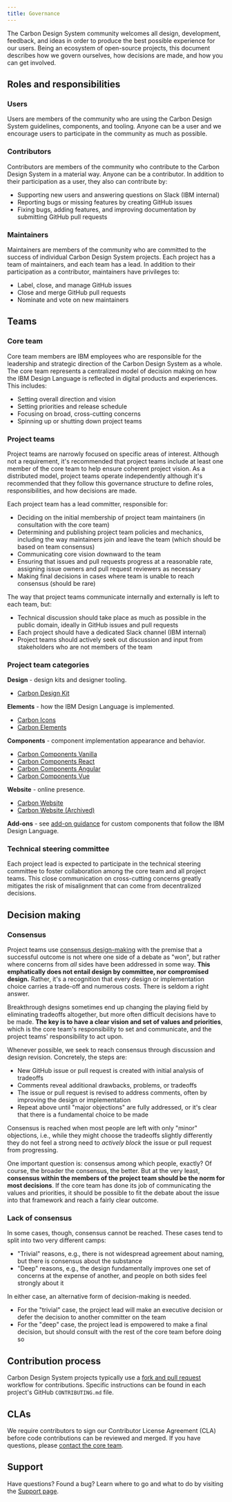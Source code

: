 ```yaml
---
title: Governance
---
```


The Carbon Design System community welcomes all design, development, feedback, and ideas in order to produce the best possible experience for our users. Being an ecosystem of open-source projects, this document describes how we govern ourselves, how decisions are made, and how you can get involved.

## Roles and responsibilities

### Users

Users are members of the community who are using the Carbon Design System guidelines, components, and tooling. Anyone can be a user and we encourage users to participate in the community as much as possible.

### Contributors

Contributors are members of the community who contribute to the Carbon Design System in a material way. Anyone can be a contributor. In addition to their participation as a user, they also can contribute by:

- Supporting new users and answering questions on Slack (IBM internal)
- Reporting bugs or missing features by creating GitHub issues
- Fixing bugs, adding features, and improving documentation by submitting GitHub pull requests

### Maintainers

Maintainers are members of the community who are committed to the success of individual Carbon Design System projects. Each project has a team of maintainers, and each team has a lead. In addition to their participation as a contributor, maintainers have privileges to:

- Label, close, and manage GitHub issues
- Close and merge GitHub pull requests
- Nominate and vote on new maintainers

## Teams

### Core team

Core team members are IBM employees who are responsible for the leadership and strategic direction of the Carbon Design System as a whole. The core team represents a centralized model of decision making on how the IBM Design Language is reflected in digital products and experiences. This includes:

- Setting overall direction and vision
- Setting priorities and release schedule
- Focusing on broad, cross-cutting concerns
- Spinning up or shutting down project teams

### Project teams

Project teams are narrowly focused on specific areas of interest. Although not a requirement, it's recommended that project teams include at least one member of the core team to help ensure coherent project vision. As a distributed model, project teams operate independently although it's recommended that they follow this governance structure to define roles, responsibilities, and how decisions are made.

Each project team has a lead committer, responsible for:

- Deciding on the initial membership of project team maintainers (in consultation with the core team)
- Determining and publishing project team policies and mechanics, including the way maintainers join and leave the team (which should be based on team consensus)
- Communicating core vision downward to the team
- Ensuring that issues and pull requests progress at a reasonable rate, assigning issue owners and pull request reviewers as necessary
- Making final decisions in cases where team is unable to reach consensus (should be rare)

The way that project teams communicate internally and externally is left to each team, but:

- Technical discussion should take place as much as possible in the public domain, ideally in GitHub issues and pull requests
- Each project should have a dedicated Slack channel (IBM internal)
- Project teams should actively seek out discussion and input from stakeholders who are not members of the team

### Project team categories

**Design** - design kits and designer tooling.

- [Carbon Design Kit](https://github.com/IBM/carbon-design-kit)

**Elements** - how the IBM Design Language is implemented.

- [Carbon Icons](https://github.com/IBM/carbon-icons)
- [Carbon Elements](https://github.com/IBM/carbon-elements)

**Components** - component implementation appearance and behavior.

<!-- Remove comment in v11 -->
<!-- - [Carbon Spec and Styles](https://github.com/carbon-design-system/carbon-spec) -->
- [Carbon Components Vanilla](https://github.com/IBM/carbon-components)
- [Carbon Components React](carbon-components-react)
- [Carbon Components Angular](https://github.com/IBM/carbon-components-angular)
- [Carbon Components Vue](https://github.com/carbon-design-system/carbon-components-vue)

**Website** - online presence.

- [Carbon Website](https://github.com/carbon-design-system/carbon-website)
- [Carbon Website (Archived)](https://github.com/IBM/design-system-website)

**Add-ons** - see [add-on guidance](/contributing/add-ons) for custom components that follow the IBM Design Language.

### Technical steering committee

Each project lead is expected to participate in the technical steering committee to foster collaboration among the core team and all project teams. This close communication on cross-cutting concerns greatly mitigates the risk of misalignment that can come from decentralized decisions.

## Decision making

### Consensus

Project teams use [consensus design-making](http://en.wikipedia.org/wiki/Consensus_decision-making) with the premise that a successful outcome is not where one side of a debate as "won", but rather where concerns from _all_ sides have been addressed in some way. **This emphatically does not entail design by committee, nor compromised design.** Rather, it's a recognition that every design or implementation choice carries a trade-off and numerous costs. There is seldom a right answer.

Breakthrough designs sometimes end up changing the playing field by eliminating tradeoffs altogether, but more often difficult decisions have to be made. **The key is to have a clear vision and set of values and priorities**, which is the core team's responsibility to set and communicate, and the project teams' responsibility to act upon.

Whenever possible, we seek to reach consensus through discussion and design revision. Concretely, the steps are:

- New GitHub issue or pull request is created with initial analysis of tradeoffs
- Comments reveal additional drawbacks, problems, or tradeoffs
- The issue or pull request is revised to address comments, often by improving the design or implementation
- Repeat above until "major objections" are fully addressed, or it's clear that there is a fundamental choice to be made

Consensus is reached when most people are left with only "minor" objections, i.e., while they might choose the tradeoffs slightly differently they do not feel a strong need to _actively block_ the issue or pull request from progressing.

One important question is: consensus among which people, exactly? Of course, the broader the consensus, the better. But at the very least, **consensus within the members of the project team should be the norm for most decisions**. If the core team has done its job of communicating the values and priorities, it should be possible to fit the debate about the issue into that framework and reach a fairly clear outcome.

### Lack of consensus

In some cases, though, consensus cannot be reached. These cases tend to split into two very different camps:

- "Trivial" reasons, e.g., there is not widespread agreement about naming, but there is consensus about the substance
- "Deep" reasons, e.g., the design fundamentally improves one set of concerns at the expense of another, and people on both sides feel strongly about it

In either case, an alternative form of decision-making is needed.

- For the "trivial" case, the project lead will make an executive decision or defer the decision to another committer on the team
- For the "deep" case, the project lead is empowered to make a final decision, but should consult with the rest of the core team before doing so

## Contribution process

Carbon Design System projects typically use a [fork and pull request](https://guides.github.com/activities/forking/) workflow for contributions. Specific instructions can be found in each project's GitHub `CONTRIBUTING.md` file.

## CLAs

We require contributors to sign our Contributor License Agreement (CLA) before code contributions can be reviewed and merged. If you have questions, please [contact the core team](/help/support#email).

## Support

Have questions? Found a bug? Learn where to go and what to do by visiting the [Support page](/help/support).
